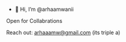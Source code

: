 - 👋 Hi, I’m @arhaamwanii

Open for Collabrations

Reach out: arhaaamw@gmail.com (its triple a)

<!---
arhaamwanii/arhaamwanii is a ✨ special ✨ repository because its `README.md` (this file) appears on your GitHub profile.
You can click the Preview link to take a look at your changes.
--->

